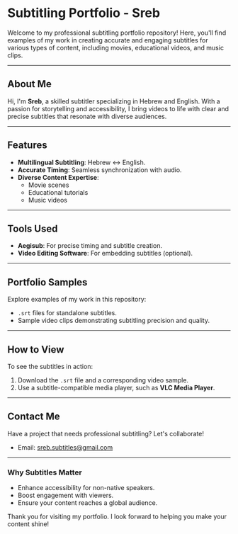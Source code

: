 # Subtitling Portfolio - Sreb

Welcome to my professional subtitling portfolio repository! Here, you'll find examples of my work in creating accurate and engaging subtitles for various types of content, including movies, educational videos, and music clips.

---

## About Me
Hi, I'm **Sreb**, a skilled subtitler specializing in Hebrew and English. With a passion for storytelling and accessibility, I bring videos to life with clear and precise subtitles that resonate with diverse audiences.

---

## Features
- **Multilingual Subtitling**: Hebrew ↔ English.
- **Accurate Timing**: Seamless synchronization with audio.
- **Diverse Content Expertise**:
  - Movie scenes
  - Educational tutorials
  - Music videos

---

## Tools Used
- **Aegisub**: For precise timing and subtitle creation.
- **Video Editing Software**: For embedding subtitles (optional).

---

## Portfolio Samples
Explore examples of my work in this repository:
- `.srt` files for standalone subtitles.
- Sample video clips demonstrating subtitling precision and quality.

---

## How to View
To see the subtitles in action:
1. Download the `.srt` file and a corresponding video sample.
2. Use a subtitle-compatible media player, such as **VLC Media Player**.

---

## Contact Me
Have a project that needs professional subtitling? Let's collaborate!
- Email: [sreb.subtitles@gmail.com](mailto:sreb.subtitles@gmail.com)

---

### Why Subtitles Matter
- Enhance accessibility for non-native speakers.
- Boost engagement with viewers.
- Ensure your content reaches a global audience.

Thank you for visiting my portfolio. I look forward to helping you make your content shine!
